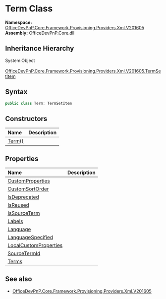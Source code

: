 # Term Class
  

**Namespace:** [OfficeDevPnP.Core.Framework.Provisioning.Providers.Xml.V201605](OfficeDevPnP.Core.Framework.Provisioning.Providers.Xml.V201605.md)  
**Assembly:** OfficeDevPnP.Core.dll  
## Inheritance Hierarchy
System.Object  
&ensp;[OfficeDevPnP.Core.Framework.Provisioning.Providers.Xml.V201605.TermSetItem](OfficeDevPnP.Core.Framework.Provisioning.Providers.Xml.V201605.TermSetItem.md)  
## Syntax
```C#
public class Term: TermSetItem
```
## Constructors
|**Name**|**Description**|
|:-----|:-----|
| [Term()](OfficeDevPnP.Core.Framework.Provisioning.Providers.Xml.V201605.Term.ctor1.md) |  
## Properties
|**Name**|**Description**|
|:-----|:-----|
| [CustomProperties](OfficeDevPnP.Core.Framework.Provisioning.Providers.Xml.V201605.Term.CustomProperties.md) | 
| [CustomSortOrder](OfficeDevPnP.Core.Framework.Provisioning.Providers.Xml.V201605.Term.CustomSortOrder.md) | 
| [IsDeprecated](OfficeDevPnP.Core.Framework.Provisioning.Providers.Xml.V201605.Term.IsDeprecated.md) | 
| [IsReused](OfficeDevPnP.Core.Framework.Provisioning.Providers.Xml.V201605.Term.IsReused.md) | 
| [IsSourceTerm](OfficeDevPnP.Core.Framework.Provisioning.Providers.Xml.V201605.Term.IsSourceTerm.md) | 
| [Labels](OfficeDevPnP.Core.Framework.Provisioning.Providers.Xml.V201605.Term.Labels.md) | 
| [Language](OfficeDevPnP.Core.Framework.Provisioning.Providers.Xml.V201605.Term.Language.md) | 
| [LanguageSpecified](OfficeDevPnP.Core.Framework.Provisioning.Providers.Xml.V201605.Term.LanguageSpecified.md) | 
| [LocalCustomProperties](OfficeDevPnP.Core.Framework.Provisioning.Providers.Xml.V201605.Term.LocalCustomProperties.md) | 
| [SourceTermId](OfficeDevPnP.Core.Framework.Provisioning.Providers.Xml.V201605.Term.SourceTermId.md) | 
| [Terms](OfficeDevPnP.Core.Framework.Provisioning.Providers.Xml.V201605.Term.Terms.md) | 
## See also
- [OfficeDevPnP.Core.Framework.Provisioning.Providers.Xml.V201605](OfficeDevPnP.Core.Framework.Provisioning.Providers.Xml.V201605.md)
